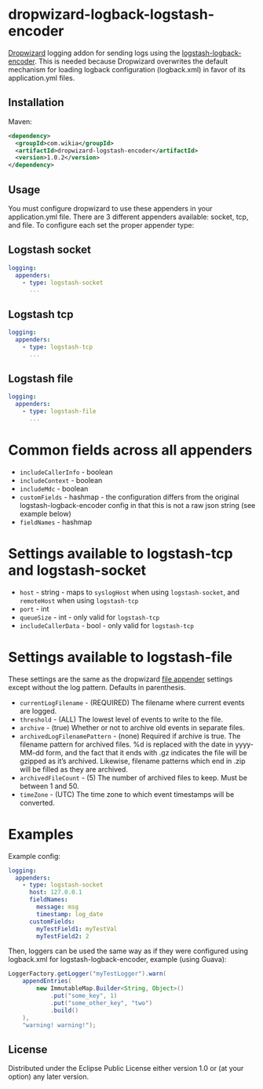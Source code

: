 # dropwizard-logback-logstash-encoder

[Dropwizard](http://dropwizard.io/) logging addon for sending logs using the [logstash-logback-encoder](https://github.com/logstash/logstash-logback-encoder). This is needed because Dropwizard overwrites the default mechanism for loading logback configuration (logback.xml) in favor of its application.yml files.

## Installation
Maven:
```xml
<dependency>
  <groupId>com.wikia</groupId>
  <artifactId>dropwizard-logstash-encoder</artifactId>
  <version>1.0.2</version>
</dependency>
```

## Usage
You must configure dropwizard to use these appenders in your application.yml file. There are 3 different 
appenders available: socket, tcp, and file. To configure each set the proper appender type:

## Logstash socket
```yml
logging:
  appenders:
    - type: logstash-socket
      ...
```

## Logstash tcp
```yml
logging:
  appenders:
    - type: logstash-tcp
      ...
```

## Logstash file 
```yml
logging:
  appenders:
    - type: logstash-file
      ...
```

# Common fields across all appenders

* `includeCallerInfo` - boolean
* `includeContext` - boolean
* `includeMdc` - boolean
* `customFields` - hashmap - the configuration differs from the original logstash-logback-encoder config in that this is not a raw json string (see example below)
* `fieldNames` - hashmap

# Settings available to logstash-tcp and logstash-socket

* `host` - string - maps to `syslogHost` when using `logstash-socket`, and `remoteHost` when using `logstash-tcp`
* `port` - int
* `queueSize` - int - only valid for `logstash-tcp`
* `includeCallerData` - bool - only valid for `logstash-tcp`

# Settings available to logstash-file

These settings are the same as the dropwizard [file appender](http://www.dropwizard.io/manual/configuration.html#file) settings except
without the log pattern. Defaults in parenthesis.

* `currentLogFilename` - (REQUIRED)	The filename where current events are logged.
* `threshold` -	(ALL) The lowest level of events to write to the file.
* `archive`	- (true) Whether or not to archive old events in separate files.
* `archivedLogFilenamePattern` - (none)	Required if archive is true. The filename pattern for archived files. %d is replaced with the date in yyyy-MM-dd form, and the fact that it ends with .gz indicates the file will be gzipped as it’s archived. Likewise, filename patterns which end in .zip will be filled as they are archived.
* `archivedFileCount` -	(5) The number of archived files to keep. Must be between 1 and 50.
* `timeZone` -	(UTC) The time zone to which event timestamps will be converted.

# Examples

Example config:
```yaml
logging:
  appenders:
    - type: logstash-socket
      host: 127.0.0.1
      fieldNames:
        message: msg
        timestamp: log_date
      customFields:
        myTestField1: myTestVal
        myTestField2: 2
```

Then, loggers can be used the same way as if they were configured using logback.xml for logstash-logback-encoder, example (using Guava):
```java
LoggerFactory.getLogger("myTestLogger").warn(
	appendEntries(
		new ImmutableMap.Builder<String, Object>()
			.put("some_key", 1)
			.put("some_other_key", "two")
			.build()
	),
	"warning! warning!");
```
## License

Distributed under the Eclipse Public License either version 1.0 or (at
your option) any later version.
